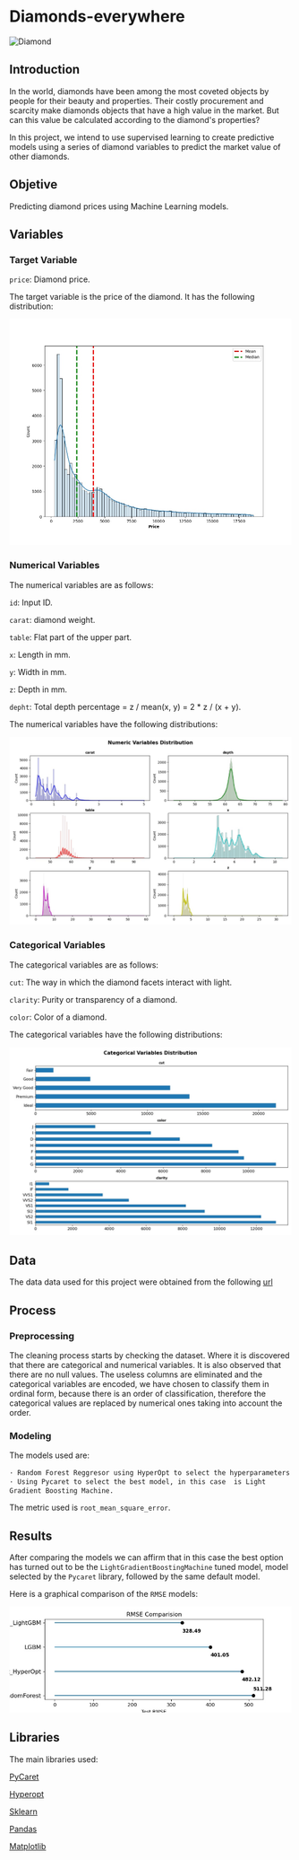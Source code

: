 # Diamonds-everywhere


![Diamond](http://admin.acceleratingscience.com/mining/wp-content/uploads/sites/3/2018/04/diamond.jpg)

## Introduction  
In the world, diamonds have been among the most coveted objects by people for their beauty and properties. Their costly procurement and scarcity make diamonds objects that have a high value in the market. But can this value be calculated according to the diamond's properties?

In this project, we intend to use supervised learning to create predictive models using a series of diamond variables to predict the market value of other diamonds.

## Objetive

Predicting diamond prices using Machine Learning models.

## Variables

### Target Variable

`price`: Diamond price.

The target variable is the price of the diamond. 
It has the following distribution:

![TargetDistribution](output\TargetDistribution.jpg)


### Numerical Variables

The numerical variables are as follows:

 `id`: Input ID.
 
 `carat`: diamond weight.
 
 `table`: Flat part of the upper part.
 
 `x`: Length in mm.

 `y`: Width in mm.
 
 `z`: Depth in mm. 

 `depht`:  Total depth percentage = z / mean(x, y) = 2 * z / (x + y).


The numerical variables have the following distributions:

![Numerical_Distribution](output\NumericalDistribution.jpg)

### Categorical Variables
The categorical variables are as follows:

`cut`: The way in which the diamond facets interact with light.
 
`clarity`: Purity or transparency of a diamond.
 
`color`: Color of a diamond.

The categorical variables have the following distributions:

![Categorical_Distribution](output\CategoricalDistribution.jpg)

## Data 

The data data used for this project were obtained from the following [url](https://www.kaggle.com/c/diamonds-datamad0121/)
## Process


### Preprocessing

The cleaning process starts by checking the dataset. Where it is discovered that there are categorical and numerical variables. It is also observed that there are no null values.  The useless columns are eliminated and the categorical variables are encoded, we have chosen to classify them in ordinal form, because there is an order of classification, therefore the categorical values are replaced by numerical ones taking into account the order. 

### Modeling
The models used are:

    · Random Forest Reggresor using HyperOpt to select the hyperparameters
    · Using Pycaret to select the best model, in this case  is Light Gradient Boosting Machine.

The metric used is `root_mean_square_error`.

## Results

After comparing the models we can affirm that in this case the best option has turned out to be the `LightGradientBoostingMachine` tuned model, model selected by the `Pycaret` library, followed by the same default model.

Here is a graphical comparison of the `RMSE` models:

![Comparative_RMSE](output\Comparative_errors.jpg)

## Libraries

The main libraries used:

[PyCaret](https://pycaret.org/)

[Hyperopt](http://hyperopt.github.io/hyperopt/)

[Sklearn](https://scikit-learn.org/stable/)

[Pandas](https://pandas.pydata.org/docs/)

[Matplotlib](https://matplotlib.org/)
